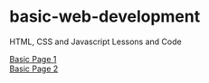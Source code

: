 # basic-web-development
HTML, CSS and Javascript Lessons and Code

[Basic Page 1](https://tahmidarefin.github.io/basic-web-development/module2-solution/) \
[Basic Page 2](https://tahmidarefin.github.io/basic-web-development/module3-solution/)
